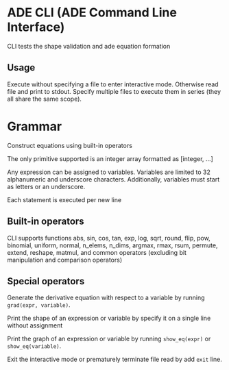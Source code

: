 # ADE CLI (ADE Command Line Interface)

CLI tests the shape validation and ade equation formation

## Usage

Execute without specifying a file to enter interactive mode. Otherwise read file and print to stdout.
Specify multiple files to execute them in series (they all share the same scope).

# Grammar

Construct equations using built-in operators

The only primitive supported is an integer array formatted as [integer, ...]

Any expression can be assigned to variables. Variables are limited to 32 alphanumeric and underscore characters. Additionally, variables must start as letters or an underscore.

Each statement is executed per new line

## Built-in operators

CLI supports functions abs, sin, cos, tan, exp, log, sqrt, round, flip, pow, binomial, uniform, normal, n_elems, n_dims, argmax, rmax, rsum, permute, extend, reshape, matmul, and common operators (excluding bit manipulation and comparison operators)

## Special operators

Generate the derivative equation with respect to a variable by running `grad(expr, variable)`.

Print the shape of an expression or variable by specify it on a single line without assignment

Print the graph of an expression or variable by running `show_eq(expr)` or `show_eq(variable)`.

Exit the interactive mode or prematurely terminate file read by add `exit` line.
